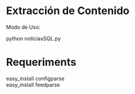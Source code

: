Extracción de Contenido
==============================

Modo de Uso:  
  
python noticiasSQL.py  
  
Requeriments
==============================
easy_install configparse  
easy_install feedparse
